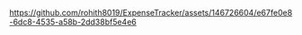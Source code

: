 

https://github.com/rohith8019/ExpenseTracker/assets/146726604/e67fe0e8-6dc8-4535-a58b-2dd38bf5e4e6

